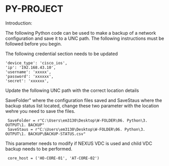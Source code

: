# PY-PROJECT

Introduction:

The following Python code can be used to make a backup of a network configuration and save it to a UNC path. The following instructions must be followed before you begin.

 

The following credential section needs to be updated

    'device_type': 'cisco_ios',
    'ip': '192.168.43.10',
    'username': 'xxxxx',
    'password': 'xxxxxx',
    'secret': 'xxxxxx',
  
Update the following UNC path with the correct location details

SaveFolder" where the configuration files saved and  SaveStaus where the backup status list located, change these two parameter with the location wehre you need to save the files. 

    
     SaveFolder = r"C:\Users\em3130\Desktop\W-FOLDER\06. Python\3. OUTPUT\1. BACKUP"
     SaveStaus = r"C:\Users\em3130\Desktop\W-FOLDER\06. Python\3. OUTPUT\1. BACKUP\BACKUP-STATUS.csv"

This parameter needs to modify if NEXUS VDC is used and child VDC backup needs to be performed.

     core_host = ('HO-CORE-01', 'AT-CORE-02')
